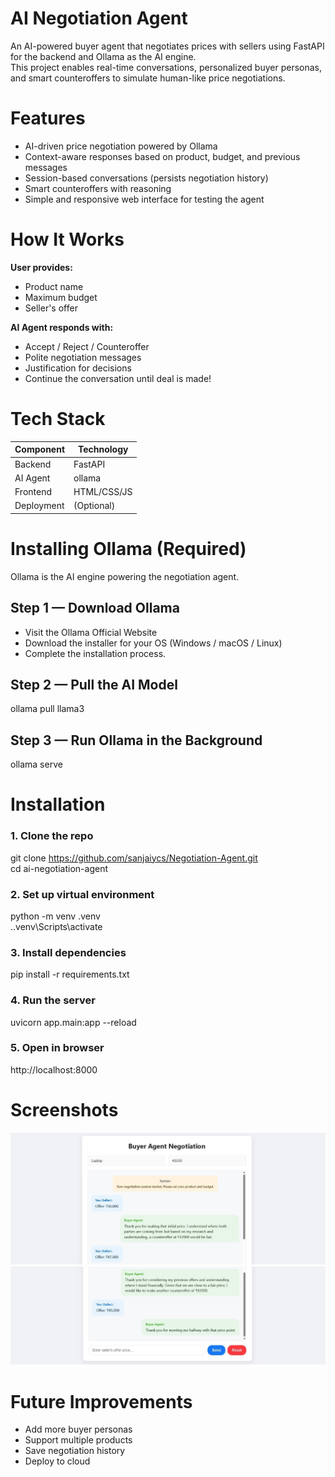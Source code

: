 # AI Negotiation Agent 
An AI-powered buyer agent that negotiates prices with sellers using FastAPI for the backend and Ollama as the AI engine.  
This project enables real-time conversations, personalized buyer personas, and smart counteroffers to simulate human-like price negotiations.

# Features 

* AI-driven price negotiation powered by Ollama
* Context-aware responses based on product, budget, and previous messages
* Session-based conversations (persists negotiation history)
* Smart counteroffers with reasoning
* Simple and responsive web interface for testing the agent

# How It Works
 **User provides:**

* Product name
* Maximum budget
* Seller's offer

**AI Agent responds with:**

* Accept / Reject / Counteroffer
* Polite negotiation messages
* Justification for decisions
* Continue the conversation until deal is made!


# Tech Stack

| Component  | Technology   |
|------------|-------------|
| Backend    | FastAPI     |
| AI Agent   | ollama      |
| Frontend   | HTML/CSS/JS |
| Deployment | (Optional)  |


# Installing Ollama (Required)

Ollama is the AI engine powering the negotiation agent.

## Step 1 — Download Ollama

* Visit the Ollama Official Website
* Download the installer for your OS (Windows / macOS / Linux)
* Complete the installation process.

## Step 2 — Pull the AI Model
ollama pull llama3

## Step 3 — Run Ollama in the Background
ollama serve


# Installation 

### 1. Clone the repo
git clone https://github.com/sanjaiycs/Negotiation-Agent.git  
cd ai-negotiation-agent

### 2. Set up virtual environment
python -m venv .venv  
.\.venv\Scripts\activate

### 3. Install dependencies
pip install -r requirements.txt

### 4. Run the server
uvicorn app.main:app --reload

### 5. Open in browser
http://localhost:8000

# Screenshots

![image alt](https://github.com/sanjaiycs/Negotiation-Agent/blob/661b1be3d0d2c00303df3af67a4664a1f736808f/screenshot1.jpg)
![image alt](https://github.com/sanjaiycs/Negotiation-Agent/blob/51241005d4661ff39b8839ccd5b263ba5d88ae18/screenshot2.jpg)

# Future Improvements 

* Add more buyer personas
* Support multiple products
* Save negotiation history
* Deploy to cloud

